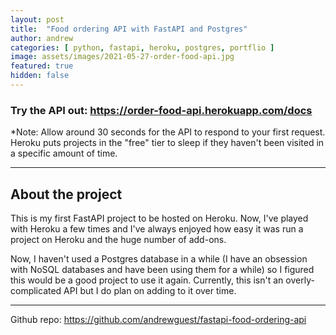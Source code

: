 ```yaml
---
layout: post
title:  "Food ordering API with FastAPI and Postgres"
author: andrew
categories: [ python, fastapi, heroku, postgres, portflio ]
image: assets/images/2021-05-27-order-food-api.jpg
featured: true
hidden: false
---
```


### Try the API out: https://order-food-api.herokuapp.com/docs

*Note: Allow around 30 seconds for the API to respond to your first request. Heroku puts projects in the "free" tier to sleep if they haven't been visited in a specific amount of time.

---

## About the project
This is my first FastAPI project to be hosted on Heroku. Now, I've played with Heroku a few times and I've always enjoyed how easy it was run a project on Heroku and the huge number of add-ons.

Now, I haven't used a Postgres database in a while (I have an obsession with NoSQL databases and have been using them for a while) so I figured this would be a good project to use it again. Currently, this isn't an overly-complicated API but I do plan on adding to it over time.

---

Github repo: https://github.com/andrewguest/fastapi-food-ordering-api
